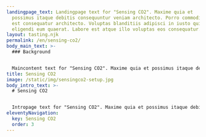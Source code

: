 ```yaml
---
landingpage_text: Landingpage text for "Sensing CO2". Maxime quia et
  possimus itaque debitis consequuntur veniam architecto. Porro commodi porro
  est consequatur architecto. Voluptas blanditiis adipisci in iusto qui. Sed
  eligendi eum quaerat. Labore est atque illo voluptas eos consequatur.
layout: tasting.njk
permalink: /en/sensing-co2/
body_main_text: >-
  ### Background


  Maincontent text for "Sensing CO2". Maxime quia et possimus itaque debitis consequuntur veniam architecto. Porro commodi porro est consequatur architecto. Voluptas blanditiis adipisci in iusto qui. Sed eligendi eum quaerat. Labore est atque illo voluptas eos consequatur.
title: Sensing CO2
image: /static/img/sensingco2-setup.jpg
body_intro_text: >-
  # Sensing CO2


  Intropage text for "Sensing CO2". Maxime quia et possimus itaque debitis consequuntur veniam architecto. Porro commodi porro est consequatur architecto. Voluptas blanditiis adipisci in iusto qui. Sed eligendi eum quaerat. Labore est atque illo voluptas eos consequatur.
eleventyNavigation:
  key: Sensing CO2
  order: 3
---
```

